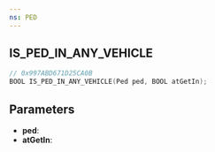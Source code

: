 ```yaml
---
ns: PED
---
```

## IS_PED_IN_ANY_VEHICLE

```c
// 0x997ABD671D25CA0B
BOOL IS_PED_IN_ANY_VEHICLE(Ped ped, BOOL atGetIn);
```

## Parameters
* **ped**:
* **atGetIn**:
